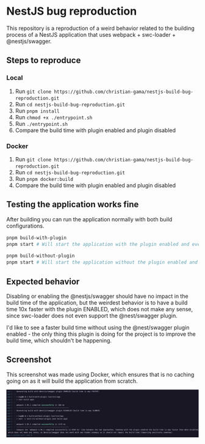 # NestJS bug reproduction

This repository is a reproduction of a weird behavior related to the building process of a NestJS application that uses webpack + swc-loader + @nestjs/swagger.

## Steps to reproduce

### Local
1. Run `git clone https://github.com/christian-gama/nestjs-build-bug-reproduction.git`
2. Run `cd nestjs-build-bug-reproduction.git`
3. Run `pnpm install`
4. Run `chmod +x ./entrypoint.sh`
5. Run `./entrypoint.sh`
6. Compare the build time with plugin enabled and plugin disabled

### Docker
1. Run `git clone https://github.com/christian-gama/nestjs-build-bug-reproduction.git`
2. Run `cd nestjs-build-bug-reproduction.git`
3. Run `pnpm docker:build`
4. Compare the build time with plugin enabled and plugin disabled

## Testing the application works fine

After building you can run the application normally with both build configurations.

```bash
pnpm build-with-plugin
pnpm start # Will start the application with the plugin enabled and everything works fine
```

```bash
pnpm build-without-plugin
pnpm start # Will start the application without the plugin enabled and everything works fine as well
```

## Expected behavior

Disabling or enabling the @nestjs/swagger should have no impact in the build time of the application, but the weirdest behavior is to have a build time 10x faster with the plugin ENABLED, which does not make any sense, since swc-loader does not even support the @nest/swagger plugin.

I'd like to see a faster build time without using the @nest/swagger plugin enabled - the only thing this plugin is doing for the project is to improve the build time, which shouldn't be happening.

## Screenshot

This screenshot was made using Docker, which ensures that is no caching going on as it will build the application from scratch.

![Build Time Comparison](./screenshot.png)

